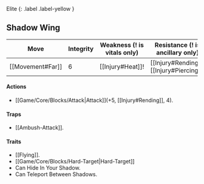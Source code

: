 Elite
{: .label .label-yellow }

## Shadow Wing

| Move                          | Integrity | Weakness (! is vitals only)    | Resistance (! is ancillary only)                                           |
| ----------------------------- | --------- | ------------------------------ | -------------------------------------------------------------------------- |
| [[Movement#Far]] | 6         | [[Injury#Heat]]! | [[Injury#Rending]], [[Injury#Piercing]] |

#### Actions
* [[Game/Core/Blocks/Attack|Attack]](+5, [[Injury#Rending]], 4).
#### Traps
* [[Ambush-Attack]].

#### Traits
* [[Flying]].
* [[Game/Core/Blocks/Hard-Target|Hard-Target]]
* Can Hide In Your Shadow.
* Can Teleport Between Shadows.